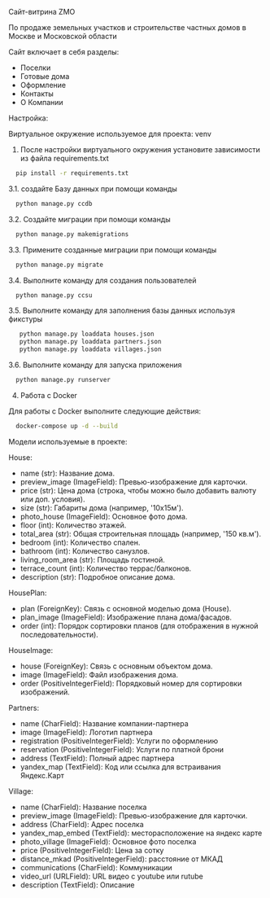 Сайт-витрина ZMO

По продаже земельных участков и строительстве частных домов в Москве и Московской области

Сайт включает в себя разделы:

- Поселки
- Готовые дома
- Оформление
- Контакты
- О Компании

Настройка:

Виртуальное окружение используемое для проекта: venv

1) После настройки виртуального окружения установите зависимости из файла requirements.txt

```bash
  pip install -r requirements.txt
```

3.1. создайте Базу данных при помощи команды

```bash
  python manage.py ccdb
```

3.2. Создайте миграции при помощи команды

```bash
  python manage.py makemigrations
```

3.3. Примените созданные миграции при помощи команды

```bash
  python manage.py migrate
```

3.4. Выполните команду для создания пользователей

```bash
  python manage.py ccsu
```

3.5. Выполните команду для заполнения базы данных используя фикстуры

```bash
   python manage.py loaddata houses.json
   python manage.py loaddata partners.json
   python manage.py loaddata villages.json
```

3.6. Выполните команду для запуска приложения

```bash
  python manage.py runserver
```

4) Работа с Docker

Для работы с Docker выполните следующие действия:

```bash
  docker-compose up -d --build
```

Модели используемые в проекте:

House:

- name (str): Название дома.
- preview_image (ImageField): Превью-изображение для карточки.
- price (str): Цена дома (строка, чтобы можно было добавить валюту или доп. условия).
- size (str): Габариты дома (например, '10x15м').
- photo_house (ImageField): Основное фото дома.
- floor (int): Количество этажей.
- total_area (str): Общая строительная площадь (например, '150 кв.м').
- bedroom (int): Количество спален.
- bathroom (int): Количество санузлов.
- living_room_area (str): Площадь гостиной.
- terrace_count (int): Количество террас/балконов.
- description (str): Подробное описание дома.

HousePlan:

- plan (ForeignKey): Связь с основной моделью дома (House).
- plan_image (ImageField): Изображение плана дома/фасадов.
- order (int): Порядок сортировки планов (для отображения в нужной последовательности).

HouseImage:

- house (ForeignKey): Связь с основным объектом дома.
- image (ImageField): Файл изображения дома. 
- order (PositiveIntegerField): Порядковый номер для сортировки изображений.

Partners:
- name (CharField): Название компании-партнера 
- image (ImageField): Логотип партнера 
- registration (PositiveIntegerField): Услуги по оформлению 
- reservation (PositiveIntegerField): Услуги по платной брони 
- address (TextField): Полный адрес партнера 
- yandex_map (TextField): Код или ссылка для встраивания Яндекс.Карт

Village:
- name (CharField): Название поселка 
- preview_image (ImageField): Превью-изображение для карточки.
- address (CharField): Адрес поселка
- yandex_map_embed (TextField): месторасположение на яндекс карте
- photo_village (ImageField): Основное фото поселка
- price (PositiveIntegerField): Цена за сотку
- distance_mkad (PositiveIntegerField): расстояние от МКАД
- communications (CharField): Коммуникации
- video_url (URLField): URL видео с youtube или rutube
- description (TextField): Описание